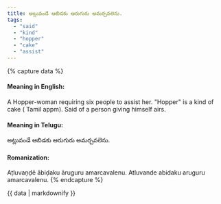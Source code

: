 ```yaml
---
title: అట్లువండే ఆబిడకు ఆరుగురు అమర్చవలెను.
tags:
  - "said"
  - "kind"
  - "hopper"
  - "cake"
  - "assist"
---
```


{% capture data %}
#### Meaning in English:
A Hopper-woman requiring six people to assist her.
"Hopper" is a kind of cake ( Tamil appm).
Said of a person giving himself airs.

#### Meaning in Telugu:
అట్లువండే ఆబిడకు ఆరుగురు అమర్చవలెను.

#### Romanization:
Aṭluvaṇḍē ābiḍaku āruguru amarcavalenu.
Atluvande abidaku aruguru amarcavalenu.
{% endcapture %}

{{ data | markdownify }}

